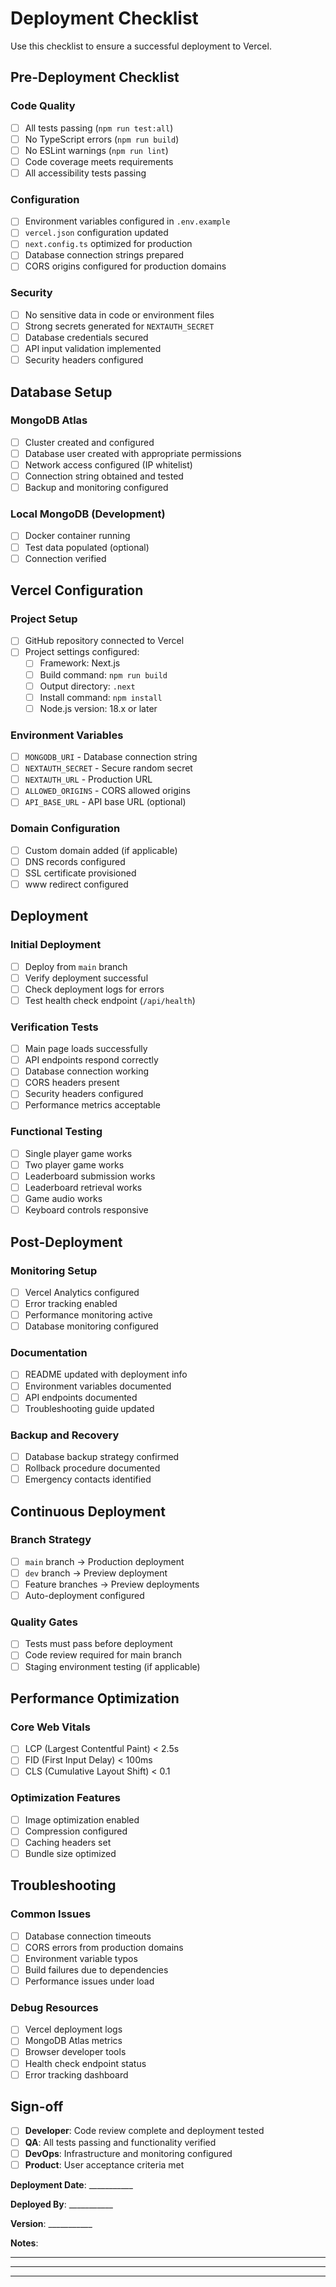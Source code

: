 # Deployment Checklist

Use this checklist to ensure a successful deployment to Vercel.

## Pre-Deployment Checklist

### Code Quality
- [ ] All tests passing (`npm run test:all`)
- [ ] No TypeScript errors (`npm run build`)
- [ ] No ESLint warnings (`npm run lint`)
- [ ] Code coverage meets requirements
- [ ] All accessibility tests passing

### Configuration
- [ ] Environment variables configured in `.env.example`
- [ ] `vercel.json` configuration updated
- [ ] `next.config.ts` optimized for production
- [ ] Database connection strings prepared
- [ ] CORS origins configured for production domains

### Security
- [ ] No sensitive data in code or environment files
- [ ] Strong secrets generated for `NEXTAUTH_SECRET`
- [ ] Database credentials secured
- [ ] API input validation implemented
- [ ] Security headers configured

## Database Setup

### MongoDB Atlas
- [ ] Cluster created and configured
- [ ] Database user created with appropriate permissions
- [ ] Network access configured (IP whitelist)
- [ ] Connection string obtained and tested
- [ ] Backup and monitoring configured

### Local MongoDB (Development)
- [ ] Docker container running
- [ ] Test data populated (optional)
- [ ] Connection verified

## Vercel Configuration

### Project Setup
- [ ] GitHub repository connected to Vercel
- [ ] Project settings configured:
  - [ ] Framework: Next.js
  - [ ] Build command: `npm run build`
  - [ ] Output directory: `.next`
  - [ ] Install command: `npm install`
  - [ ] Node.js version: 18.x or later

### Environment Variables
- [ ] `MONGODB_URI` - Database connection string
- [ ] `NEXTAUTH_SECRET` - Secure random secret
- [ ] `NEXTAUTH_URL` - Production URL
- [ ] `ALLOWED_ORIGINS` - CORS allowed origins
- [ ] `API_BASE_URL` - API base URL (optional)

### Domain Configuration
- [ ] Custom domain added (if applicable)
- [ ] DNS records configured
- [ ] SSL certificate provisioned
- [ ] www redirect configured

## Deployment

### Initial Deployment
- [ ] Deploy from `main` branch
- [ ] Verify deployment successful
- [ ] Check deployment logs for errors
- [ ] Test health check endpoint (`/api/health`)

### Verification Tests
- [ ] Main page loads successfully
- [ ] API endpoints respond correctly
- [ ] Database connection working
- [ ] CORS headers present
- [ ] Security headers configured
- [ ] Performance metrics acceptable

### Functional Testing
- [ ] Single player game works
- [ ] Two player game works
- [ ] Leaderboard submission works
- [ ] Leaderboard retrieval works
- [ ] Game audio works
- [ ] Keyboard controls responsive

## Post-Deployment

### Monitoring Setup
- [ ] Vercel Analytics configured
- [ ] Error tracking enabled
- [ ] Performance monitoring active
- [ ] Database monitoring configured

### Documentation
- [ ] README updated with deployment info
- [ ] Environment variables documented
- [ ] API endpoints documented
- [ ] Troubleshooting guide updated

### Backup and Recovery
- [ ] Database backup strategy confirmed
- [ ] Rollback procedure documented
- [ ] Emergency contacts identified

## Continuous Deployment

### Branch Strategy
- [ ] `main` branch → Production deployment
- [ ] `dev` branch → Preview deployment  
- [ ] Feature branches → Preview deployments
- [ ] Auto-deployment configured

### Quality Gates
- [ ] Tests must pass before deployment
- [ ] Code review required for main branch
- [ ] Staging environment testing (if applicable)

## Performance Optimization

### Core Web Vitals
- [ ] LCP (Largest Contentful Paint) < 2.5s
- [ ] FID (First Input Delay) < 100ms
- [ ] CLS (Cumulative Layout Shift) < 0.1

### Optimization Features
- [ ] Image optimization enabled
- [ ] Compression configured
- [ ] Caching headers set
- [ ] Bundle size optimized

## Troubleshooting

### Common Issues
- [ ] Database connection timeouts
- [ ] CORS errors from production domains
- [ ] Environment variable typos
- [ ] Build failures due to dependencies
- [ ] Performance issues under load

### Debug Resources
- [ ] Vercel deployment logs
- [ ] MongoDB Atlas metrics
- [ ] Browser developer tools
- [ ] Health check endpoint status
- [ ] Error tracking dashboard

## Sign-off

- [ ] **Developer**: Code review complete and deployment tested
- [ ] **QA**: All tests passing and functionality verified  
- [ ] **DevOps**: Infrastructure and monitoring configured
- [ ] **Product**: User acceptance criteria met

**Deployment Date**: ___________

**Deployed By**: ___________

**Version**: ___________

**Notes**: 
_____________________
_____________________
_____________________
